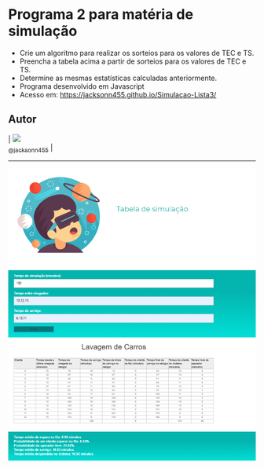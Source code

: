 Programa 2 para matéria de simulação
===============================================

- Crie um algoritmo para realizar os sorteios para os valores de TEC e TS.
- Preencha a tabela acima a partir de sorteios para os valores de TEC e TS.
- Determine as mesmas estatísticas calculadas anteriormente.
- Programa desenvolvido em Javascript
- Acesso em: https://jacksonn455.github.io/Simulacao-Lista3/


## Autor

 | [<img src="https://avatars1.githubusercontent.com/u/46221221?s=460&u=0d161e390cdad66e925f3d52cece6c3e65a23eb2&v=4" width=115><br><sub>@jacksonn455</sub>](https://github.com/jacksonn455) | 

--------------------
 ![](https://github.com/jacksonn455/Simulacao-Lista3/blob/master/imagem.png)

